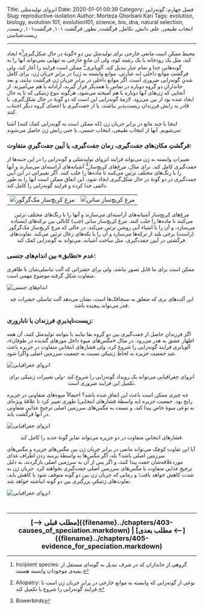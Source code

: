 Title: انزوای تولید‌مثلی
Date: 2020-01-01 00:39
Category: فصل چهارم: گونه‌زایی
Slug: reproductive-isolation
Author: Morteza Ghorbani Kari
Tags: evolution, biology, evolution 101, evolution101, science, bio, dna, natural selection, انتخاب طبیعی, علم, دانش, تکامل, فرگشت, تطور, فرگشت ۱۰۱, فرگشت۱۰۱, زیست, زیست‌شناسی

------
محیط ممکن است مانعی خارجی برای تولیدمثل بین دو «گونهٔ در حال شکل‌گیری[^۱]» ایجاد کند، مثل یک رودخانه یا یک رشته کوه، ولی آن مانع خارجی به تنهایی نمی‌تواند آنها را به گونه‌هایی جدا و تمام عیار تبدیل کند. آلوپاتری[^۲] ممکن است فرایند را آغاز کند، ولی فرگشتِ موانع داخلی (به عبارتی، موانع وابسته به ژن) در برابرِ جریان ژن، برای کامل شدنِ گونه‌زایی ضروری است. اگر موانع داخلی در برابر جریان ژن فرگشت نیابند، و بعد جاندارانِ دو گروه دوباره در تماس با همدیگر قرار گیرند، آزادانه با هم می‌آمیزند. از آنجایی که ژن‌های آنها دوباره با هم آمیخته می‌شود، هرگونه تنوع ژنتیکی که تا به حال ایجاد شده بود از بین می‌رود. لازمهٔ گونه‌زایی این است که دو گونهٔ در حال شکل‌گیری، یا قادر به زایش فرزندان زیست‌پذیر نباشند، یا از جفت‌گیری با اعضای گروه دیگر اجتناب کنند.

اینجا با چند مانع در برابر جریان ژن (که ممکن است به گونه‌زایی کمک کنند) آشنا می‌شویم. آنها از انتخاب طبیعی، انتخاب جنسی، یا حتی رانش ژن حاصل می‌شوند:

### فرگشتِ مکان‌های جفت‌گیری، زمان جفت‌گیری، یا آیین جفت‌گیریِ متفاوت:

تغییراتِ وابسته به ژن می‌تواند فرایند انزوای تولیدمثلی و گونه‌زایی را در این جنبه‌ها از جفت‌گیری کامل کند. برای مثال، مرغ‌های کریچ‌ساز[^۳] آشیانه‌های آراسته‌ای می‌سازند و آنها را با رنگ‌های مختلف تزئین می‌کنند تا ماده‌ها را جلب کنند. اگر تغییراتی در این آیین جفت‌گیری در دو گونهٔ در حال شکل‌گیری ایجاد شود، این اتفاق ممکن است آنها را به طور دائمی جدا کرده و فرایند گونه‌زایی را کامل کند.

<center>
    <table>
        <tr>
            <td><img src='{static}/images/44-2.jpg' alt="مرغ کریچ‌ساز مک‌گرگور"></td>
            <td><img src='{static}/images/44-1.jpg' alt="مرغ کریچ‌ساز ساتن"></td>
        </tr>
    </table>
</center>
<center>
مرغ‌های کریچ‌ساز آشیانه‌های آراسته‌ای می‌سازند و آنها را با رنگ‌های مختلف تزئین می‌کنند تا ماده‌ها را جلب کنند. مرغ کریچ‌ساز ساتن (چپ) کانالی بین ترکه‌های ایستاده می‌سازد، و آن را با اشیاء آبی روشن تزئین می‌کند، در حالی که مرغ کریچ‌ساز مک‌گرگور (راست) برجی بلند از ترکه‌ها می‌سازد و آن را با تکه‌های زغال تزئین می‌کند. تفاوت‌های فرگشتی در آیین جفت‌گیری، مثل ساخت آشیانه، می‌تواند به گونه‌زایی کمک کند.
</center>

### عدم «تطابق» بین اندام‌های جنسی:

ممکن است برای ما قابل تصور نباشد، ولی برای حشراتی که آلت تناسلی‌شان با ظاهری متفاوت شکل گرفته موضوع مهمی است.

![اندام‌های جنسی]({static}/images/44-3.gif)
<center>این آلت‌های نری که متعلق به سنجاقک‌ها است، نشان می‌دهد آلت تناسلی حشرات چه قدر می‌تواند پیچیده باشد.</center>

### زیست‌ناپذیریِ فرزندان یا ناباروری:

اگر فرزندانِ حاصل از جفت‌گیری بین دو گروه بقا نیابند یا نتوانند تولیدمثل کنند، آن همه اظهار عشق به هدر می‌رود.
در مثال «مگس‌های میوهٔ داخل موزهای گندیده در طوفان»، آلوپاتری فرایند گونه‌زایی را شروع کرد، ولی فشارهای انتخابیِ متفاوت در جزیره باعث شد جمعیت جزیره به لحاظ ژنتیکی نسبت به جمعیت سرزمین اصلی واگرا شود.

![انزوای جغرافیایی]({static}/images/44-4.gif)
<center>انزوای جغرافیایی می‌تواند یک رویداد گونه‌زایی را شروع کند -ولی تغییرات ژنتیکی برای تکمیل این فرایند ضروری است.</center>

چه چیزی ممکن است باعث این اتفاق شده باشد؟ احتمالاً میوه‌های متفاوتی در جزیره رایج بود. جمعیت جزیره (به واسطهٔ فشارهای انتخابی) طوری تغییر کرد تا علاقهٔ ویژه‌ای به نوعی میوهٔ خاص پیدا کند، و نسبت به مگس‌های سرزمین اصلی ترجیحِ غذاییِ متفاوتی در آنها فرگشت یابد.

![انزوای جغرافیایی]({static}/images/44-5.gif)
<center>فشارهای انتخابیِ متفاوت در دو جزیره می‌تواند تمایزِ گونهٔ جدید را کامل کند.</center>

آیا این تفاوت کوچک می‌تواند مانعی در برابر جریان ژن بین مگس‌های جزیره و مگس‌های سرزمین اصلی باشد؟ بله، اگر مگس‌ها به واسطهٔ پرسه زدن اطراف غذای موردعلاقه‌شان جفت پیدا کنند، و اگر پس از آن به سرزمین اصلی بازگردند، به دلیل ترجیحِ غذاییِ متفاوت با مگس‌های سرزمین اصلی جفت‌گیری نخواهند کرد. جریان ژن به شدت کاهش خواهد یافت؛ و زمانی که جریان ژن بین دو گونه متوقف شود یا کاهش یابد، تفاوت‌های ژنتیکیِ بزرگتری بین دو گونه انباشته خواهد شد.

![انزوای جغرافیایی]({static}/images/44-6.gif)

<br>

[^۱]: Incipient species: گروهی از جانداران که در شرف تبدیل به گونه‌ای مستقل از بقیه‌ی موجوداتِ وابسته هستند.
[^۲]: Allopatry: نوعی از گونه‌زایی که وابسته به موانع خارجی در برابر جریان ژن است تا فرایند گونه‌زایی را شروع یا تکمیل کند.
[^۳]: Bowerbirds

------
<center>
    <font size="4">
        <b>
            [⟶ مطلب قبلی]({filename}../chapters/403-causes_of_speciation.markdown) | [مطلب بعدی ⟵]({filename}../chapters/405-evidence_for_speciation.markdown) 
        </b>
    </font>
</center>